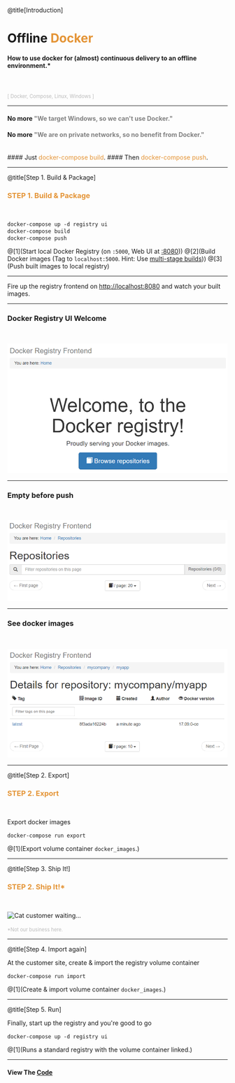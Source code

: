 @title[Introduction]
# Offline <span style="color: #e49436">Docker</span>

#### How to use docker for (almost) continuous delivery to an offline environment.*
<br>
<br>
<span style="color: #bbb; font-size: 80%">[ Docker, Compose, Linux, Windows ]</span>

---

#### No more <span style="color: gray">"We target Windows, so we can't use Docker."</span>
#### No more <span style="color: gray">"We are on private networks, so no benefit from Docker."</span>
<br>
#### Just <span style="color: #e49436">docker-compose build</span>.
#### Then <span style="color: #e49436">docker-compose push</span>.

---

@title[Step 1. Build & Package]

### <span style="color: #e49436">STEP 1. Build & Package</span>
<br>

```shell
docker-compose up -d registry ui
docker-compose build
docker-compose push
```

@[1](Start local Docker Registry (on `:5000`, Web UI at [:8080](http://localhost:8080)))
@[2](Build Docker images (Tag to `localhost:5000`. Hint: Use [multi-stage builds](https://docs.docker.com/engine/userguide/eng-image/multistage-build/)))
@[3](Push built images to local registry)

---

Fire up the registry frontend on [http://localhost:8080](http://localhost:8080) and watch your built images.

---

### Docker Registry UI Welcome
<br>

![Docker Registry UI Welcome](images/ui-00-welcome.png)

---

### Empty before push
<br>

![Empty before push](images/ui-01-empty.png)

---

### See docker images
<br>

![See docker images](images/ui-02-pushed.png)

---
@title[Step 2. Export]

### <span style="color: #e49436">STEP 2. Export</span>
<br>

Export docker images

```shell
docker-compose run export
```

@[1](Export volume container `docker_images`.)

---
@title[Step 3. Ship It!]

### <span style="color: #e49436">STEP 2. Ship It!*</span>
<br>

![Cat customer waiting...](https://media.giphy.com/media/dw2jpsey5a5I4/giphy.gif)

<span style="color: #bbb; font-size: 80%">*Not our business here.</span>

---
@title[Step 4. Import again]

At the customer site, create & import the registry volume container

```shell
docker-compose run import
```

@[1](Create & import volume container `docker_images`.)

---
@title[Step 5. Run]

Finally, start up the registry and you're good to go

```shell
docker-compose up -d registry ui
```

@[1](Runs a standard registry with the volume container linked.)

---

#### View The <a target="_blank" href="https://github.com/awesome-inc/docker-deploy-offline">Code</a>
